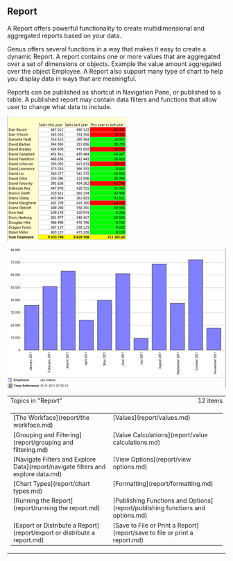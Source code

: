 ## Report

A Report offers powerful functionality to create multidimensional and aggregated reports based on your data.

Genus offers several functions in a way that makes it easy to create a dynamic Report. A report contains one or more values that are aggregated over a set of dimensions or objects. Example the value amount aggregated over the object Employee. A Report also support many type of chart to help you display data in ways that are meaningful.

Reports can be published as shortcut in Navigation Pane, or published to a table. A published report may contain data filters and functions that allow user to change what data to include.  

![ID5336D6F0476B4412.ID008DAA71A4694E0A.png](media/ID5336D6F0476B4412.ID008DAA71A4694E0A.png)

![ID5336D6F0476B4412.ID6493E593B5C64C4A.png](media/ID5336D6F0476B4412.ID6493E593B5C64C4A.png)

<table cellpadding="0" cellspacing="0" width="100%" class="cdclvSuggestTable">

<tbody>

<tr>

<td width="100%" class="cdclvSuggestTitle">Topics in "Report"</td>

<td class="cdclvSuggestTitle"><nobr>12 items</nobr></td>

</tr>

<tr>

<td class="cdclvCategoryCont" colspan="2">

<table cellpadding="0" cellspacing="0" width="100%">

<tbody>

<tr>

<td valign="top" class="cdclvCategoryCol1">[The Workface](report/the workface.md)</td>

<td valign="top" class="cdclvCategoryCol2">[Values](report/values.md)</td>

</tr>

<tr class="cdclvCategoryRowAlt">

<td valign="top" class="cdclvCategoryCol1">[Grouping and Filtering](report/grouping and filtering.md)</td>

<td valign="top" class="cdclvCategoryCol2">[Value Calculations](report/value calculations.md)</td>

</tr>

<tr>

<td valign="top" class="cdclvCategoryCol1">[Navigate Filters and Explore Data](report/navigate filters and explore data.md)</td>

<td valign="top" class="cdclvCategoryCol2">[View Options](report/view options.md)</td>

</tr>

<tr class="cdclvCategoryRowAlt">

<td valign="top" class="cdclvCategoryCol1">[Chart Types](report/chart types.md)</td>

<td valign="top" class="cdclvCategoryCol2">[Formatting](report/formatting.md)</td>

</tr>

<tr>

<td valign="top" class="cdclvCategoryCol1">[Running the Report](report/running the report.md)</td>

<td valign="top" class="cdclvCategoryCol2">[Publishing Functions and Options](report/publishing functions and options.md)</td>

</tr>

<tr class="cdclvCategoryRowAlt">

<td valign="top" class="cdclvCategoryCol1">[Export or Distribute a Report](report/export or distribute a report.md)</td>

<td valign="top" class="cdclvCategoryCol2">[Save to File or Print a Report](report/save to file or print a report.md)</td>

</tr>

</tbody>

</table>

</td>

</tr>

</tbody>

</table>